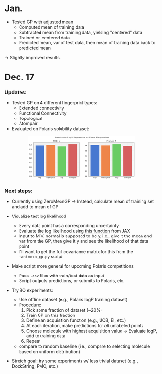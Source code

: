 # Jan.

* Tested GP with adjusted mean
  * Computed mean of training data
  * Subtracted mean from training data, yielding "centered" data
  * Trained on centered data
  * Predicted mean, var of test data, then mean of training data back to predicted mean

$\rightarrow$ Slightly improved results

# Dec. 17

### Updates:

* Tested GP on 4 different fingerprint types:
  * Extended connectivity
  * Functional Connectivity
  * Topological
  * Atompair
* Evaluated on Polaris solubility dataset:
 <p align="center">
 <img src="figures/fingerprint_comparison.png" alt="fingerprint_comparison.png" width="70%"/>
 </p>

### Next steps:

* Currently using ZeroMeanGP $\rightarrow$ Instead, calculate mean of training set and add to mean of GP
* Visualize test log likelihood
  * Every data point has a corresponding uncertainty
  * Evaluate the log likelihood using [this function](https://jax.readthedocs.io/en/latest/_autosummary/jax.scipy.stats.multivariate_normal.logpdf.html) from JAX
  * Input to M.V. normal is supposed to be y, i.e., give it the mean and var from the GP, then give it y and see the likelihood of that data point
  * I'll want to get the full covariance matrix for this from the `tanimoto_gp.py` script
* Make script more general for upcoming Polaris competitions
  * Pass `.csv` files with train/test data as input
  * Script outputs predictions, or submits to Polaris, etc.
  

* Try BO experiments:
  * Use offline dataset (e.g., Polaris logP training dataset)
  * Procedure:
     1. Pick some fraction of dataset (~20%)
     2. Train GP on this fraction
     3. Define an acquisition function (e.g., UCB, EI, etc.)
     4. At each iteration, make predictions for _all_ unlabeled points
     5. Choose molecule with highest acquisition value $\rightarrow$ Evaluate logP, add to training data
     6. Repeat
  * compare to random baseline (i.e., compare to selecting molecule based on uniform distribution)

* Stretch goal: try some experiments w/ less trivial dataset (e.g., DockString, PMO, etc.)

